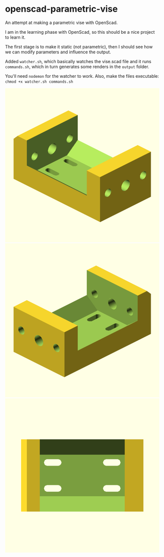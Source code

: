 # openscad-parametric-vise
An attempt at making a parametric vise with OpenScad.

I am in the learning phase with OpenScad, so this should be a nice project to learn it.

The first stage is to make it static (not parametric), then I should see how we can modify 
parameters and influence the output.

Added ``` watcher.sh ```, which basically watches the vise.scad file and it runs ``` commands.sh ```, which
in turn generates some renders in the ```output``` folder.

You'll need ``` nodemon ``` for the watcher to work. Also, make the files executable: ``` chmod +x watcher.sh commands.sh ```

![Right side view](output/polygonBase/right.png?raw=true "Right side view")
![Left side view](output/polygonBase/left.png?raw=true "Left side view")
![Top side view](output/polygonBase/top.png?raw=true "Top side view")